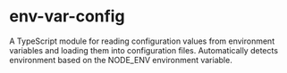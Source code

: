 # env-var-config
A TypeScript module for reading configuration values from environment variables and loading them into configuration files. Automatically detects environment based on the NODE_ENV environment variable.

